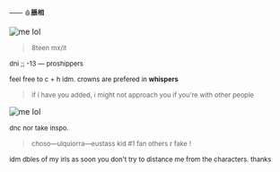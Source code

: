 <sup>—— 🩸**脹相**</sub>

![me lol](https://media.tenor.com/jt2H_bzZh5sAAAAC/choso-choso-jjk.gif)
> <sup>8teen  mx/it</sub>

<sup>dni ;;  -13 — proshippers</sub>

<sup>feel free to c + h idm.  crowns are prefered in **whispers**</sub>

> <sup>if i have you added, i might not approach you if you're with other people</sub>

![me lol](https://media1.tenor.com/m/Vbq3K5r4oy0AAAAd/choso-crying.gif)

<sup>dnc nor take inspo.</sub>

> <sup>choso—ulquiorra—eustass kid #1 fan others r fake !</sub>

<sup>idm dbles of my irls as soon you don't try to distance me from the characters. thanks</sub>

